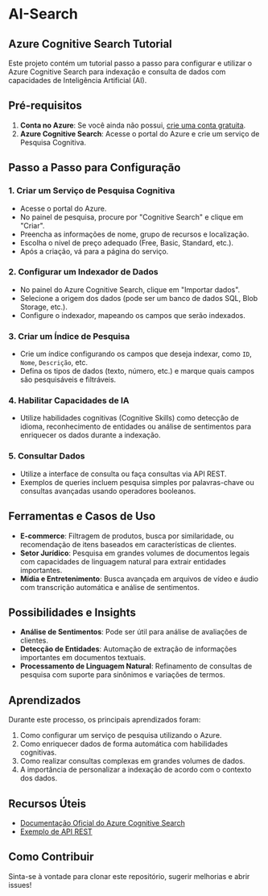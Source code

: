 # AI-Search

## Azure Cognitive Search Tutorial

Este projeto contém um tutorial passo a passo para configurar e utilizar o Azure Cognitive Search para indexação e consulta de dados com capacidades de Inteligência Artificial (AI).

## Pré-requisitos

1. **Conta no Azure**: Se você ainda não possui, [crie uma conta gratuita](https://azure.microsoft.com/free/).
2. **Azure Cognitive Search**: Acesse o portal do Azure e crie um serviço de Pesquisa Cognitiva.

## Passo a Passo para Configuração

### 1. Criar um Serviço de Pesquisa Cognitiva
- Acesse o portal do Azure.
- No painel de pesquisa, procure por "Cognitive Search" e clique em "Criar".
- Preencha as informações de nome, grupo de recursos e localização.
- Escolha o nível de preço adequado (Free, Basic, Standard, etc.).
- Após a criação, vá para a página do serviço.

### 2. Configurar um Indexador de Dados
- No painel do Azure Cognitive Search, clique em "Importar dados".
- Selecione a origem dos dados (pode ser um banco de dados SQL, Blob Storage, etc.).
- Configure o indexador, mapeando os campos que serão indexados.

### 3. Criar um Índice de Pesquisa
- Crie um índice configurando os campos que deseja indexar, como `ID`, `Nome`, `Descrição`, etc.
- Defina os tipos de dados (texto, número, etc.) e marque quais campos são pesquisáveis e filtráveis.

### 4. Habilitar Capacidades de IA
- Utilize habilidades cognitivas (Cognitive Skills) como detecção de idioma, reconhecimento de entidades ou análise de sentimentos para enriquecer os dados durante a indexação.

### 5. Consultar Dados
- Utilize a interface de consulta ou faça consultas via API REST.
- Exemplos de queries incluem pesquisa simples por palavras-chave ou consultas avançadas usando operadores booleanos.

## Ferramentas e Casos de Uso

- **E-commerce**: Filtragem de produtos, busca por similaridade, ou recomendação de itens baseados em características de clientes.
- **Setor Jurídico**: Pesquisa em grandes volumes de documentos legais com capacidades de linguagem natural para extrair entidades importantes.
- **Mídia e Entretenimento**: Busca avançada em arquivos de vídeo e áudio com transcrição automática e análise de sentimentos.

## Possibilidades e Insights

- **Análise de Sentimentos**: Pode ser útil para análise de avaliações de clientes.
- **Detecção de Entidades**: Automação de extração de informações importantes em documentos textuais.
- **Processamento de Linguagem Natural**: Refinamento de consultas de pesquisa com suporte para sinônimos e variações de termos.

## Aprendizados

Durante este processo, os principais aprendizados foram:
1. Como configurar um serviço de pesquisa utilizando o Azure.
2. Como enriquecer dados de forma automática com habilidades cognitivas.
3. Como realizar consultas complexas em grandes volumes de dados.
4. A importância de personalizar a indexação de acordo com o contexto dos dados.

## Recursos Úteis

- [Documentação Oficial do Azure Cognitive Search](https://learn.microsoft.com/pt-br/azure/search/search-what-is-azure-search)
- [Exemplo de API REST](https://learn.microsoft.com/en-us/rest/api/searchservice/)

## Como Contribuir

Sinta-se à vontade para clonar este repositório, sugerir melhorias e abrir issues!

